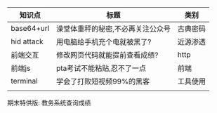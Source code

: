 
 | 知识点     | 标题                                    | 类别 |
 | ---------- | --------------------------------------- | ---- |
 | base64+url     | 澡堂体重秤的秘密,不必再关注公众号 |     古典密码 |
 | hid attack | 用电脑给手机充个电就被黑了?             |      近源渗透|
 | 前端交互   | 修改网页代码就能提前查看成绩?           |      http|
 | 前端js     | pta考试不能粘贴,忍不了一点              |     前端 |
 | terminal     | 学会了打败短视频99%的黑客               |      工具使用|
 |            |                                         |      |

期末特供版:
教务系统查询成绩